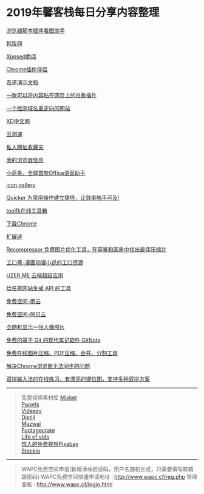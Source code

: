 # 2019年馨客栈每日分享内容整理

[浏览器脚本插件看图助手](https://greasyfork.org/zh-CN/scripts/24204-picviewer-ce)   

[韩饭网](http://www.hanfan.cc/)   

[Xposed商店](https://xposed.xunbug.com/)   

[Chrome插件伴侣](http://www.webappbus.com/)    

[吾道演示文档](http://www.woodo.cn/)   

[一款可以将内容粘在网页上的谷歌插件](https://chrome.google.com/webstore/detail/sticky-notes/fnmndjbocidkodmnhanjingkafiihphh)   

[一个检测域名重定向的网站](http://redirectdetective.com/)    

[XD中文网](https://xd.94xy.com/)

[云测速](http://cloudping.bastionhost.org/)

[私人网址收藏夹](https://notn.app/)

[我的浏览器信息](https://mybrowser.nilhave.com/)

[小蓝条，全球首款Office语音助手](http://www.xiaolantiao.com/) 

[icon gallery](http://icongallery.cn/)   

[Quicker 为常用操作建立捷径，让效率触手可及!](https://getquicker.net/)   

[toolfk在线工具箱](https://www.toolfk.com/)

[下载Chrome](https://tools.shuax.com/chrome/)   

[扩展迷](https://extfans.com/)   

[Recompressor 免费图片优化工具，在容量和画质中找出最佳压缩比](https://zh.recompressor.com/) 

[工口酱-漫画动漫小说的工口资源](https://a.elodm.com/)   

[UZER.ME 云端超级应用](https://uzer.me/)    

[给任意网站生成 API 的工具](https://2uvlp0y13b.execute-api.us-west-2.amazonaws.com/staging/)

[免费空间-雨云](https://www.rainyun.com/)

[免费空间-阿贝云](https://www.abeiyun.com/)

[会随机显示一张人像照片](https://thispersondoesnotexist.com/)

[免费的基于 Git 的现代笔记软件 GitNote](https://gitnoteapp.com/)

[免费在线图片压缩、PDF压缩、合并、分割工具](https://docsmall.com/)

[解决Chrome浏览器无法同步的问题](http://www.long-int.com/chrome-helper/)

[双拼输入法的在线练习，有漂亮的键位图，支持多种双拼方案](https://linci.co/sp/)

---

> 免费视频素材库
> [Mixket](https://mixkit.co/)   
> [Pwxels](https://www.pexels.com/videos)   
> [Videezy](https://www.videezy.com/)   
> [Distill](http://www.wedistill.io/)   
> [Mazwai](http://mazwai.com/)   
> [Footagecrate](https://footagecrate.com/)   
> [Life of vids](https://www.lifeofvids.com/)   
> [惊人的免费视频Pixabay](https://pixabay.com/zh/videos/)   
> [Stockio](https://www.stockio.com/)   

---

> WAPC免费空间申请(新增滑块验证码，用户名随机生成，只需要填写邮箱跟密码) 
> WAPC免费空间快速申请地址 : http://www.wapc.cf/reg.php 
> 管理面板 : http://www.wapc.cf/login.html











